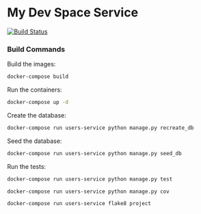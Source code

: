 # My Dev Space Service

[![Build Status](https://travis-ci.com/apoclyps/my-dev-space.svg?token=putHnyd9Fyt2bwsGacCD&branch=master)](https://travis-ci.com/apoclyps/my-dev-space?token=putHnyd9Fyt2bwsGacCD&branch=master)

### Build Commands

Build the images:

```bash
docker-compose build
```

Run the containers:

```bash
docker-compose up -d
```

Create the database:

```bash
docker-compose run users-service python manage.py recreate_db
```

Seed the database:

```bash
docker-compose run users-service python manage.py seed_db
```

Run the tests:

```bash
docker-compose run users-service python manage.py test
```

```bash
docker-compose run users-service python manage.py cov
```

```bash
docker-compose run users-service flake8 project
```
